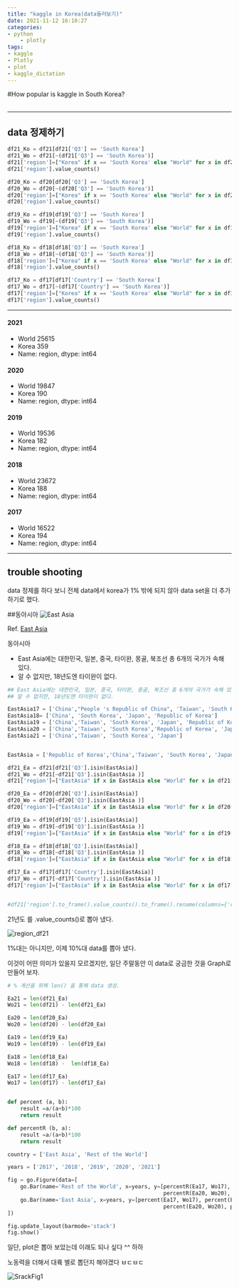 ```yaml
---
title: "kaggle in Korea(data둘러보기)"
date: 2021-11-12 16:10:27
categories:
- python
    - plotly
tags:
- kaggle
- Plotly
- plot
- kaggle_dictation
---
```

#How popular is kaggle in South Korea?
<br><br>
<hr>

## data 정제하기 

```python
df21_Ko = df21[df21['Q3'] == 'South Korea']
df21_Wo = df21[~(df21['Q3'] == 'South Korea')]
df21['region']=["Korea" if x == 'South Korea' else "World" for x in df21['Q3']]
df21['region'].value_counts()

df20_Ko = df20[df20['Q3'] == 'South Korea']
df20_Wo = df20[~(df20['Q3'] == 'South Korea')]
df20['region']=["Korea" if x == 'South Korea' else "World" for x in df20['Q3']]
df20['region'].value_counts()

df19_Ko = df19[df19['Q3'] == 'South Korea']
df19_Wo = df19[~(df19['Q3'] == 'South Korea')]
df19['region']=["Korea" if x == 'South Korea' else "World" for x in df19['Q3']]
df19['region'].value_counts()

df18_Ko = df18[df18['Q3'] == 'South Korea']
df18_Wo = df18[~(df18['Q3'] == 'South Korea')]
df18['region']=["Korea" if x == 'South Korea' else "World" for x in df18['Q3']]
df18['region'].value_counts()

df17_Ko = df17[df17['Country'] == 'South Korea']
df17_Wo = df17[~(df17['Country'] == 'South Korea')]
df17['region']=["Korea" if x == 'South Korea' else "World" for x in df17['Country']]
df17['region'].value_counts()
```

---

#### 2021
- World    25615
- Korea      359
- Name: region, dtype: int64

#### 2020
- World    19847
- Korea      190
- Name: region, dtype: int64

#### 2019
- World    19536
- Korea      182
- Name: region, dtype: int64

#### 2018
- World    23672
- Korea      188
- Name: region, dtype: int64

#### 2017
- World    16522
- Korea      194
- Name: region, dtype: int64

---

## trouble shooting
data 정제를 하다 보니 전체 data에서 korea가 1% 밖에 되지 않아  data set을 더 추가 하기로 했다. 


##동아시아 
![East Asia](/imeges/kgg/East%20Asia.png)

Ref. [East Asia](https://ko.wikipedia.org/wiki/%EB%8F%99%EC%95%84%EC%8B%9C%EC%95%84)

동아시아
+ East Asia에는 대한민국, 일본, 중국, 타이완, 몽골, 북조선 총 6개의 국가가 속해 있다. 
+ 알 수 없지만, 18년도엔 타이완이 없다. 

```python
## East Asia에는 대한민국, 일본, 중국, 타이완, 몽골, 북조선 총 6개의 국가가 속해 있다. 
## 알 수 없지만, 18년도엔 타이완이 없다. 

EastAsia17 = ['China',"People 's Republic of China", 'Taiwan', 'South Korea', 'Japan']
EastAsia18= ['China', 'South Korea', 'Japan', 'Republic of Korea'] 
EastAsia19 = ['China','Taiwan', 'South Korea', 'Japan', 'Republic of Korea']
EastAsia20 = ['China','Taiwan', 'South Korea','Republic of Korea', 'Japan']
EastAsia21 = ['China','Taiwan', 'South Korea', 'Japan']


EastAsia = ['Republic of Korea','China','Taiwan', 'South Korea', 'Japan', "People 's Republic of China" ]

df21_Ea = df21[df21['Q3'].isin(EastAsia)]
df21_Wo = df21[~df21['Q3'].isin(EastAsia )]
df21['region']=["EastAsia" if x in EastAsia else "World" for x in df21['Q3']]

df20_Ea = df20[df20['Q3'].isin(EastAsia)]
df20_Wo = df20[~df20['Q3'].isin(EastAsia )]
df20['region']=["EastAsia" if x in EastAsia else "World" for x in df20['Q3']]

df19_Ea = df19[df19['Q3'].isin(EastAsia)]
df19_Wo = df19[~df19['Q3'].isin(EastAsia )]
df19['region']=["EastAsia" if x in EastAsia else "World" for x in df19['Q3']]

df18_Ea = df18[df18['Q3'].isin(EastAsia)]
df18_Wo = df18[~df18['Q3'].isin(EastAsia )]
df18['region']=["EastAsia" if x in EastAsia else "World" for x in df18['Q3']]

df17_Ea = df17[df17['Country'].isin(EastAsia)]
df17_Wo = df17[~df17['Country'].isin(EastAsia )]
df17['region']=["EastAsia" if x in EastAsia else "World" for x in df17['Country']]


#df21['region'].to_frame().value_counts().to_frame().rename(columns={'region': '21y', '' : 'count'})
```

21년도 를 .value_counts()로 뽑아 냈다.

![region_df21](/imeges/kgg/region_df21.png)

1%대는 아니지만, 이제 10%대 data를 뽑아 냈다. 

이것이 어떤 의미가 있을지 모르겠지만, 일단 주말동안 이  data로 궁금한 것을 Graph로 만들어 보자.


```python
# % 계산을 위해 len() 을 통해 data 생성.

Ea21 = len(df21_Ea)
Wo21 = len(df21) - len(df21_Ea)

Ea20 = len(df20_Ea)
Wo20 = len(df20) - len(df20_Ea)

Ea19 = len(df19_Ea)
Wo19 = len(df19) - len(df19_Ea)

Ea18 = len(df18_Ea)
Wo18 = len(df18) -  len(df18_Ea)

Ea17 = len(df17_Ea)
Wo17 = len(df17) - len(df17_Ea)


def percent (a, b):
    result =a/(a+b)*100
    return result

def percentR (b, a):
    result =a/(a+b)*100
    return result

country = ['East Asia', 'Rest of the World']

years = ['2017', '2018', '2019', '2020', '2021']

fig = go.Figure(data=[
    go.Bar(name='Rest of the World', x=years, y=[percentR(Ea17, Wo17), percentR(Ea18, Wo18), percentR(Ea19, Wo19), 
                                                 percentR(Ea20, Wo20), percentR(Ea21, Wo21)]),
    go.Bar(name='East Asia', x=years, y=[percent(Ea17, Wo17), percent(Ea18, Wo18), percent(Ea19, Wo19), 
                                                 percent(Ea20, Wo20), percent(Ea21, Wo21)])
])

fig.update_layout(barmode='stack')
fig.show()

```

일단, plot은 뽑아 보았는데 이래도 되나 싶다 ^^ 하하 

노동력을 더해서 대륙 별로 뽑던지 해야겠다 ㅂㄷㅂㄷ

![SrackFig1](/imeges/kgg/SrackFig1.png)

